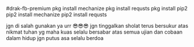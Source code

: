 #drak-fb-premium
pkg install mechanize 
pkg install requsts 
pkg install pip2 
pip2 install mechanize 
pip2 install requsts 


jgn di salah gunakan ya urr 😎😎😎
jgn tinggalkan sholat 
terus bersukur atas nikmat tuhan yg maha kuas 
selalu bersabar atas semua ujian dan cobaan dalam hidup 
jgn putus asa selalu berdoa 


